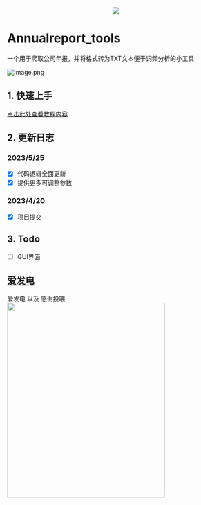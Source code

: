 <div align=center><img src="https://cdn.nlark.com/yuque/0/2023/png/22569186/1684745335675-3954e453-98c6-4004-9643-fc913f90b01b.png?x-oss-process=image%2Fresize%2Cw_1401%2Climit_0"/></div>

# Annualreport_tools
一个用于爬取公司年报，并将格式转为TXT文本便于词频分析的小工具


![image.png](https://cdn.nlark.com/yuque/0/2023/png/22569186/1684739594091-379cdf84-28f5-4998-835f-7c9555fddac7.png#averageHue=%23a8c1db&clientId=uc29edf23-5138-4&from=paste&height=687&id=ua755022a&originHeight=1374&originWidth=2560&originalType=binary&ratio=2&rotation=0&showTitle=false&size=944474&status=done&style=none&taskId=ucc34614d-4b0d-48dc-a316-949d41f13b8&title=&width=1280)

## 1. 快速上手

[点击此处查看教程内容](https://github.com/legeling/Annualreport_tools/wiki/%E4%BB%A3%E7%A0%81%E6%9B%B4%E6%96%B0%E6%8F%90%E9%86%92%EF%BC%81%EF%BC%81)

## 2. 更新日志
### 2023/5/25
* [x] 代码逻辑全面更新
* [x] 提供更多可调整参数
### 2023/4/20
* [x] 项目提交


## 3. Todo
* [ ] GUI界面

## [爱发电](https://afdian.net/a/NBFX1)

<summary>爱发电 以及 感谢投喂 </summary>
<img width="365px" height="450px" src="[https://raw.githubusercontent.com/legeling/-/main/afdian-%E5%87%8C%E5%B0%8F%E6%B7%BB.jpg?token=GHSAT0AAAAAACFNMD2RGJUD7RDL3XSWXSNMZGULDGA](https://github.com/legeling/-/blob/main/afdian-%E5%87%8C%E5%B0%8F%E6%B7%BB.jpg?raw=true)https://github.com/legeling/-/blob/main/afdian-%E5%87%8C%E5%B0%8F%E6%B7%BB.jpg?raw=true">
